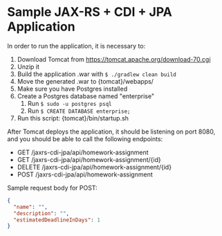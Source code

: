 # Sample JAX-RS + CDI + JPA Application

In order to run the application, it is necessary to:
1. Download Tomcat from https://tomcat.apache.org/download-70.cgi
2. Unzip it
3. Build the application .war with `$ ./gradlew clean build`
4. Move the generated .war to {tomcat}/webapps/
5. Make sure you have Postgres installed
6. Create a Postgres database named "enterprise"
    1. Run `$ sudo -u postgres psql`
    2. Run `$ CREATE DATABASE enterprise;`
7. Run this script: {tomcat}/bin/startup.sh

After Tomcat deploys the application, it should be listening on port 8080, and you should be able to call the following endpoints:

- GET /jaxrs-cdi-jpa/api/homework-assignment
- GET /jaxrs-cdi-jpa/api/homework-assignment/{id}
- DELETE /jaxrs-cdi-jpa/api/homework-assignment/{id}
- POST /jaxrs-cdi-jpa/api/homework-assignment

Sample request body for POST:
```json
{
  "name": "",
  "description": "",
  "estimatedDeadlineInDays": 1
}
```
